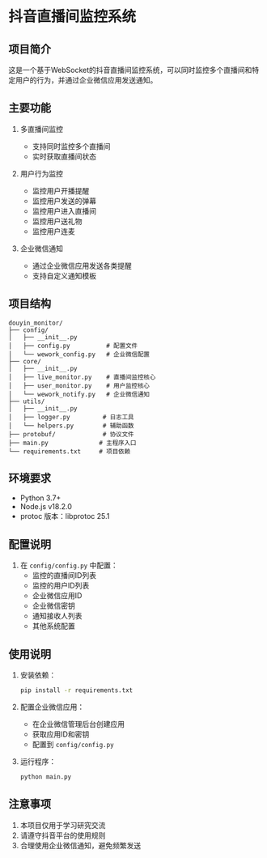 # 抖音直播间监控系统

## 项目简介
这是一个基于WebSocket的抖音直播间监控系统，可以同时监控多个直播间和特定用户的行为，并通过企业微信应用发送通知。

## 主要功能
1. 多直播间监控
   - 支持同时监控多个直播间
   - 实时获取直播间状态

2. 用户行为监控
   - 监控用户开播提醒
   - 监控用户发送的弹幕
   - 监控用户进入直播间
   - 监控用户送礼物
   - 监控用户连麦

3. 企业微信通知
   - 通过企业微信应用发送各类提醒
   - 支持自定义通知模板

## 项目结构
```
douyin_monitor/
├── config/
│   ├── __init__.py
│   ├── config.py          # 配置文件
│   └── wework_config.py   # 企业微信配置
├── core/
│   ├── __init__.py
│   ├── live_monitor.py    # 直播间监控核心
│   ├── user_monitor.py    # 用户监控核心
│   └── wework_notify.py   # 企业微信通知
├── utils/
│   ├── __init__.py
│   ├── logger.py         # 日志工具
│   └── helpers.py        # 辅助函数
├── protobuf/             # 协议文件
├── main.py              # 主程序入口
└── requirements.txt     # 项目依赖
```

## 环境要求
- Python 3.7+
- Node.js v18.2.0
- protoc 版本：libprotoc 25.1

## 配置说明
1. 在 `config/config.py` 中配置：
   - 监控的直播间ID列表
   - 监控的用户ID列表
   - 企业微信应用ID
   - 企业微信密钥
   - 通知接收人列表
   - 其他系统配置


## 使用说明
1. 安装依赖：
   ```bash
   pip install -r requirements.txt
   ```

2. 配置企业微信应用：
   - 在企业微信管理后台创建应用
   - 获取应用ID和密钥
   - 配置到 `config/config.py`

3. 运行程序：
   ```bash
   python main.py
   ```

## 注意事项
1. 本项目仅用于学习研究交流
2. 请遵守抖音平台的使用规则
3. 合理使用企业微信通知，避免频繁发送
